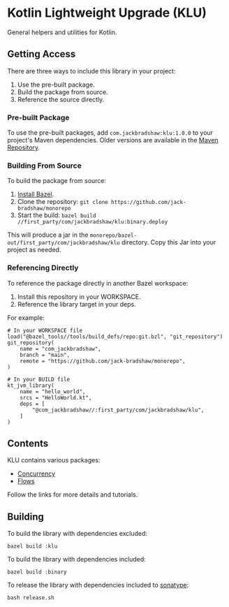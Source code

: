 # Kotlin Lightweight Upgrade (KLU)

General helpers and utilities for Kotlin.

## Getting Access

There are three ways to include this library in your project:

1. Use the pre-built package.
2. Build the package from source.
3. Reference the source directly.

### Pre-built Package

To use the pre-built packages, add `com.jackbradshaw:klu:1.0.0` to your project's Maven dependencies. Older versions
are available in the [Maven Repository](https://search.maven.org/artifact/com.jackbradshaw/klu).

### Building From Source

To build the package from source:

1. [Install Bazel](https://docs.bazel.build/versions/main/install.html).
2. Clone the repository: `git clone https://github.com/jack-bradshaw/monorepo`
3. Start the build: `bazel build //first_party/com/jackbradshaw/klu:binary.deploy`

This will produce a jar in the `monorepo/bazel-out/first_party/com/jackbradshaw/klu` directory. Copy this Jar into your
project as needed.

### Referencing Directly

To reference the package directly in another Bazel workspace:

1. Install this repository in your WORKSPACE.
2. Reference the library target in your deps.

For example:

```
# In your WORKSPACE file
load("@bazel_tools//tools/build_defs/repo:git.bzl", "git_repository")
git_repository(
    name = "com_jackbradshaw",
    branch = "main",
    remote = "https://github.com/jack-bradshaw/monorepo",
)

# In your BUILD file
kt_jvm_library(
    name = "hello_world",
    srcs = "HelloWorld.kt",
    deps = [
        "@com_jackbradshaw//:first_party/com/jackbradshaw/klu",
    ]
)
```

## Contents

KLU contains various packages:

- [Concurrency](https://github.com/jack-bradshaw/monorepo/blob/main/first_party/com/jackbradshaw/klu/concurrency)
- [Flows](https://github.com/jack-bradshaw/monorepo/blob/main/first_party/com/jackbradshaw/klu/flow)

Follow the links for more details and tutorials.

## Building

To build the library with dependencies excluded:

```
bazel build :klu
```

To build the library with dependencies included:

```
bazel build :binary
```

To release the library with dependencies included to [sonatype](https://s01.oss.sonatype.org/#welcome):

```
bash release.sh
```

